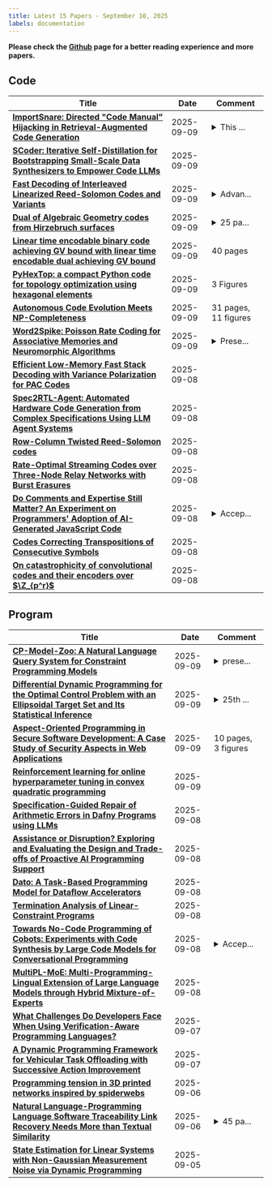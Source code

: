 ```yaml
---
title: Latest 15 Papers - September 10, 2025
labels: documentation
---
```

**Please check the [Github](https://github.com/zezhishao/MTS_Daily_ArXiv) page for a better reading experience and more papers.**

## Code
| **Title** | **Date** | **Comment** |
| --- | --- | --- |
| **[ImportSnare: Directed "Code Manual" Hijacking in Retrieval-Augmented Code Generation](http://arxiv.org/abs/2509.07941v1)** | 2025-09-09 | <details><summary>This ...</summary><p>This paper has been accepted by the ACM Conference on Computer and Communications Security (CCS) 2025</p></details> |
| **[SCoder: Iterative Self-Distillation for Bootstrapping Small-Scale Data Synthesizers to Empower Code LLMs](http://arxiv.org/abs/2509.07858v1)** | 2025-09-09 |  |
| **[Fast Decoding of Interleaved Linearized Reed-Solomon Codes and Variants](http://arxiv.org/abs/2201.01339v4)** | 2025-09-09 | <details><summary>Advan...</summary><p>Advances in Mathematics of Communications, 46 pages, 5 figures</p></details> |
| **[Dual of Algebraic Geometry codes from Hirzebruch surfaces](http://arxiv.org/abs/2509.07761v1)** | 2025-09-09 | <details><summary>25 pa...</summary><p>25 pages, 4 figures, comments welcome</p></details> |
| **[Linear time encodable binary code achieving GV bound with linear time encodable dual achieving GV bound](http://arxiv.org/abs/2509.07639v1)** | 2025-09-09 | 40 pages |
| **[PyHexTop: a compact Python code for topology optimization using hexagonal elements](http://arxiv.org/abs/2310.01968v4)** | 2025-09-09 | 3 Figures |
| **[Autonomous Code Evolution Meets NP-Completeness](http://arxiv.org/abs/2509.07367v1)** | 2025-09-09 | 31 pages, 11 figures |
| **[Word2Spike: Poisson Rate Coding for Associative Memories and Neuromorphic Algorithms](http://arxiv.org/abs/2509.07361v1)** | 2025-09-09 | <details><summary>Prese...</summary><p>Presented at 2025 AI in Health Conference, Ken Kennedy Institute, Rice University</p></details> |
| **[Efficient Low-Memory Fast Stack Decoding with Variance Polarization for PAC Codes](http://arxiv.org/abs/2509.07231v1)** | 2025-09-08 |  |
| **[Spec2RTL-Agent: Automated Hardware Code Generation from Complex Specifications Using LLM Agent Systems](http://arxiv.org/abs/2506.13905v2)** | 2025-09-08 |  |
| **[Row-Column Twisted Reed-Solomon codes](http://arxiv.org/abs/2509.06919v1)** | 2025-09-08 |  |
| **[Rate-Optimal Streaming Codes over Three-Node Relay Networks with Burst Erasures](http://arxiv.org/abs/2509.06912v1)** | 2025-09-08 |  |
| **[Do Comments and Expertise Still Matter? An Experiment on Programmers' Adoption of AI-Generated JavaScript Code](http://arxiv.org/abs/2503.11453v2)** | 2025-09-08 | <details><summary>Accep...</summary><p>Accepted by JSS (The Journal of Systems & Software)</p></details> |
| **[Codes Correcting Transpositions of Consecutive Symbols](http://arxiv.org/abs/2509.06692v1)** | 2025-09-08 |  |
| **[On catastrophicity of convolutional codes and their encoders over $\Z_{p^r}$](http://arxiv.org/abs/2509.06670v1)** | 2025-09-08 |  |

## Program
| **Title** | **Date** | **Comment** |
| --- | --- | --- |
| **[CP-Model-Zoo: A Natural Language Query System for Constraint Programming Models](http://arxiv.org/abs/2509.07867v1)** | 2025-09-09 | <details><summary>prese...</summary><p>presented at"LLMs meet Constraint Solving" Workshop at CP2025 in Glasgow</p></details> |
| **[Differential Dynamic Programming for the Optimal Control Problem with an Ellipsoidal Target Set and Its Statistical Inference](http://arxiv.org/abs/2509.07546v1)** | 2025-09-09 | <details><summary>25th ...</summary><p>25th International Conference on Control, Automation and Systems (ICCAS)</p></details> |
| **[Aspect-Oriented Programming in Secure Software Development: A Case Study of Security Aspects in Web Applications](http://arxiv.org/abs/2509.07449v1)** | 2025-09-09 | 10 pages, 3 figures |
| **[Reinforcement learning for online hyperparameter tuning in convex quadratic programming](http://arxiv.org/abs/2509.07404v1)** | 2025-09-09 |  |
| **[Specification-Guided Repair of Arithmetic Errors in Dafny Programs using LLMs](http://arxiv.org/abs/2507.03659v3)** | 2025-09-08 |  |
| **[Assistance or Disruption? Exploring and Evaluating the Design and Trade-offs of Proactive AI Programming Support](http://arxiv.org/abs/2502.18658v4)** | 2025-09-08 |  |
| **[Dato: A Task-Based Programming Model for Dataflow Accelerators](http://arxiv.org/abs/2509.06794v1)** | 2025-09-08 |  |
| **[Termination Analysis of Linear-Constraint Programs](http://arxiv.org/abs/2509.06752v1)** | 2025-09-08 |  |
| **[Towards No-Code Programming of Cobots: Experiments with Code Synthesis by Large Code Models for Conversational Programming](http://arxiv.org/abs/2409.11041v4)** | 2025-09-08 | <details><summary>Accep...</summary><p>Accepted to ITL4HRI workshop at RO-MAN 2025 conference</p></details> |
| **[MultiPL-MoE: Multi-Programming-Lingual Extension of Large Language Models through Hybrid Mixture-of-Experts](http://arxiv.org/abs/2508.19268v2)** | 2025-09-08 |  |
| **[What Challenges Do Developers Face When Using Verification-Aware Programming Languages?](http://arxiv.org/abs/2506.23696v2)** | 2025-09-07 |  |
| **[A Dynamic Programming Framework for Vehicular Task Offloading with Successive Action Improvement](http://arxiv.org/abs/2509.05907v1)** | 2025-09-07 |  |
| **[Programming tension in 3D printed networks inspired by spiderwebs](http://arxiv.org/abs/2509.05855v1)** | 2025-09-06 |  |
| **[Natural Language-Programming Language Software Traceability Link Recovery Needs More than Textual Similarity](http://arxiv.org/abs/2509.05585v1)** | 2025-09-06 | <details><summary>45 pa...</summary><p>45 pages, 5 images, 11 tables, Manuscript submitted to a Journal (2025)</p></details> |
| **[State Estimation for Linear Systems with Non-Gaussian Measurement Noise via Dynamic Programming](http://arxiv.org/abs/2509.05482v1)** | 2025-09-05 |  |

